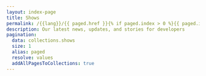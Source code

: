 ```yaml
---
layout: index-page
title: Shows
permalink: /{{lang}}/{{ paged.href }}{% if paged.index > 0 %}{{ paged.index + 1 }}/{% endif %}index.html
description: Our latest news, updates, and stories for developers
pagination:
  data: collections.shows
  size: 1
  alias: paged
  resolve: values
  addAllPagesToCollections: true
---
```

